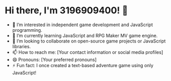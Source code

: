 # Hi there, I'm 3196909400! 👋
- 👀 I’m interested in independent game development and JavaScript programming.
- 🌱 I’m currently learning JavaScript and RPG Maker MV game engine.
- 💞️ I’m looking to collaborate on open-source game projects or JavaScript libraries.
- 📫 How to reach me: [Your contact information or social media profiles]
- 😄 Pronouns: [Your preferred pronouns]
- ⚡ Fun fact: I once created a text-based adventure game using only JavaScript!


<!---
3196909400/3196909400 is a ✨ special ✨ repository because its `README.md` (this file) appears on your GitHub profile.
You can click the Preview link to take a look at your changes.
--->

